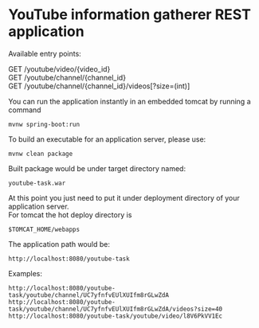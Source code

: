 # YouTube information gatherer REST application

Available entry points:

GET /youtube/video/{video_id}  
GET /youtube/channel/{channel_id}  
GET /youtube/channel/{channel_id}/videos[?size=(int)]  

You can run the application instantly in an embedded tomcat by running a command
```
mvnw spring-boot:run
```

To build an executable for an application server, please use:
```
mvnw clean package
```

Built package would be under target directory named:
```
youtube-task.war
```


At this point you just need to put it under deployment directory of your application server.  
For tomcat the hot deploy directory is
```
$TOMCAT_HOME/webapps
```

The application path would be:
```
http://localhost:8080/youtube-task
```

Examples:
```
http://localhost:8080/youtube-task/youtube/channel/UC7yfnfvEUlXUIfm8rGLwZdA
http://localhost:8080/youtube-task/youtube/channel/UC7yfnfvEUlXUIfm8rGLwZdA/videos?size=40
http://localhost:8080/youtube-task/youtube/video/l8V6PkVV1Ec
```
